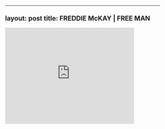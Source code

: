 

---
layout: post
title: FREDDIE McKAY | FREE MAN
---


<div class="output"><iframe width="420" height="315" src="http://www.youtube.com/embed/Ce41Q422QC4" frameborder="0" allowfullscreen></iframe></div>

